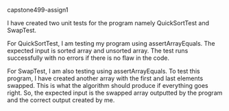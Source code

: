 capstone499-assign1

I have created two unit tests for the program namely QuickSortTest and SwapTest.

For QuickSortTest, I am testing my program using assertArrayEquals. The expected input is sorted array and unsorted array. The test runs successfully with no errors if there is no flaw in the code.

For SwapTest, I am also testing using assertArrayEquals. To test this program, I have created another array with the first and last elements swapped. This is what the algorithm should produce if everything goes right. So, the expected input is the swapped array outputted by the program and the correct output created by me.